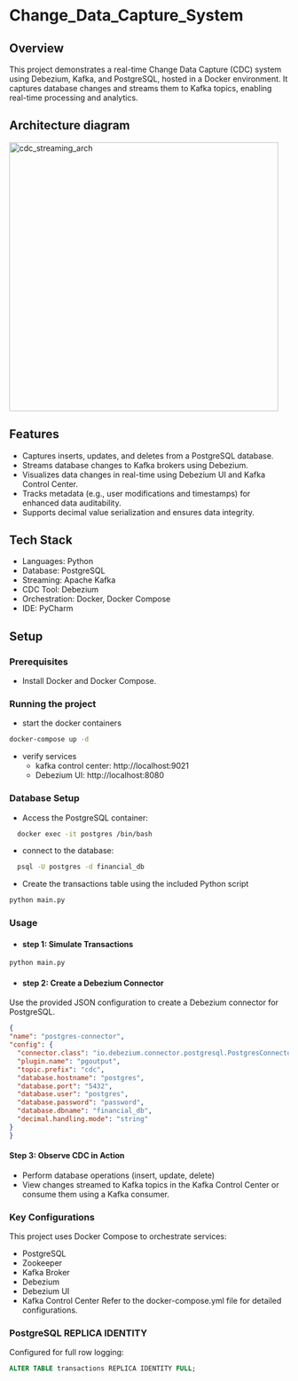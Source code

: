 # Change_Data_Capture_System
## Overview
This project demonstrates a real-time Change Data Capture (CDC) system using Debezium, Kafka, and PostgreSQL, hosted in a Docker environment. It captures database changes and streams them to Kafka topics, enabling real-time processing and analytics.

## Architecture diagram
<img width="485" alt="cdc_streaming_arch" src="https://github.com/user-attachments/assets/391e0bf0-6f26-4b20-8d34-1da71020b963">


## Features
- Captures inserts, updates, and deletes from a PostgreSQL database.
- Streams database changes to Kafka brokers using Debezium.
- Visualizes data changes in real-time using Debezium UI and Kafka Control Center.
- Tracks metadata (e.g., user modifications and timestamps) for enhanced data auditability.
- Supports decimal value serialization and ensures data integrity.
## Tech Stack
- Languages: Python
- Database: PostgreSQL
- Streaming: Apache Kafka
- CDC Tool: Debezium
- Orchestration: Docker, Docker Compose
- IDE: PyCharm
## Setup 
### Prerequisites
- Install Docker and Docker Compose.
### Running the project
- start the docker containers
```bash
docker-compose up -d
```
- verify services
  - kafka control center: http://localhost:9021
  - Debezium UI: http://localhost:8080
### Database Setup
- Access the PostgreSQL container:
```bash
  docker exec -it postgres /bin/bash
```
- connect to the database:
```bash
  psql -U postgres -d financial_db
```
- Create the transactions table using the included Python script
```python
python main.py
```
### Usage
- #### step 1: Simulate Transactions
```python
python main.py
```
- #### step 2:  Create a Debezium Connector
Use the provided JSON configuration to create a Debezium connector for PostgreSQL.
  ```json
  {
  "name": "postgres-connector",
  "config": {
    "connector.class": "io.debezium.connector.postgresql.PostgresConnector",
    "plugin.name": "pgoutput",
    "topic.prefix": "cdc",
    "database.hostname": "postgres",
    "database.port": "5432",
    "database.user": "postgres",
    "database.password": "password",
    "database.dbname": "financial_db",
    "decimal.handling.mode": "string"
  }
  }
```
#### Step 3: Observe CDC in Action
- Perform database operations (insert, update, delete)
- View changes streamed to Kafka topics in the Kafka Control Center or consume them using a Kafka consumer.
### Key Configurations
This project uses Docker Compose to orchestrate services:
- PostgreSQL
- Zookeeper
- Kafka Broker
- Debezium
- Debezium UI
- Kafka Control Center
Refer to the docker-compose.yml file for detailed configurations.

### PostgreSQL REPLICA IDENTITY
Configured for full row logging:
```sql
ALTER TABLE transactions REPLICA IDENTITY FULL;
```

  
